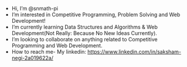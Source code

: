 -  Hi, I’m @snmath-pi
-  I’m interested in Competitive Programming, Problem Solving and Web Development!
-  I’m currently learning Data Structures and Algorithms & Web Development(Not Really: Because No New Ideas Currently).
-  I’m looking to collaborate on anything related to Competitive Programming and Web Development.
-  How to reach me- My linkedin: https://www.linkedin.com/in/saksham-negi-2a019622a/

<!---
snmath-pi/snmath-pi is a ✨ special ✨ repository because its `README.md` (this file) appears on your GitHub profile.
You can click the Preview link to take a look at your changes.
--->
